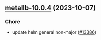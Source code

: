 

## [metallb-10.0.4](https://github.com/truecharts/charts/compare/metallb-10.0.3...metallb-10.0.4) (2023-10-07)

### Chore

- update helm general non-major ([#13386](https://github.com/truecharts/charts/issues/13386))
  
  